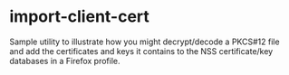 # import-client-cert
Sample utility to illustrate how you might decrypt/decode a PKCS#12 file and add the certificates and keys it contains to the NSS certificate/key databases in a Firefox profile.
